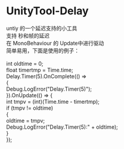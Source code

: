 # UnityTool-Delay
untiy 的一个延迟支持的小工具<br>
支持 秒和帧的延迟<br>
在 MonoBehaviour 的 Update中进行驱动<br>
简单易用，下面是使用的例子：<br>
<br>
int oldtime = 0;<br>
float timertmp = Time.time;<br>
Delay.Timer(5).OnComplete(() =><br>
{<br>
    Debug.LogError("Delay.Timer(5)");<br>
}).OnUpdate(() => {<br>
    int tmpv = (int)(Time.time - timertmp);<br>
    if (tmpv != oldtime)<br>
    {<br>
        oldtime = tmpv;<br>
        Debug.LogError("Delay.Timer(5):" + oldtime);<br>
    }<br>
});<br>
